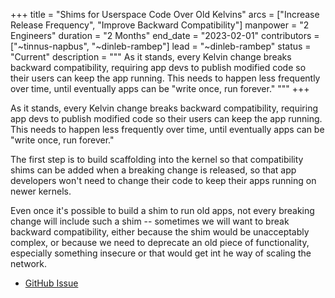 +++
title = "Shims for Userspace Code Over Old Kelvins"
arcs = ["Increase Release Frequency", "Improve Backward Compatibility"]
manpower = "2 Engineers"
duration = "2 Months"
end_date = "2023-02-01"
contributors = ["~tinnus-napbus", "~dinleb-rambep"]
lead = "~dinleb-rambep"
status = "Current"
description = """
As it stands, every Kelvin change breaks backward compatibility, requiring app devs to publish modified code so their users can keep the app running.  This needs to happen less frequently over time, until eventually apps can be "write once, run forever."
"""
+++

As it stands, every Kelvin change breaks backward compatibility, requiring app devs to publish modified code so their users can keep the app running.  This needs to happen less frequently over time, until eventually apps can be "write once, run forever."

The first step is to build scaffolding into the kernel so that compatibility shims can be added when a breaking change is released, so that app developers won't need to change their code to keep their apps running on newer kernels.

Even once it's possible to build a shim to run old apps, not every breaking change will include such a shim -- sometimes we will want to break backward compatibility, either because the shim would be unacceptably complex, or because we need to deprecate an old piece of functionality, especially something insecure or that would get int he way of scaling the network.

- [GitHub Issue](https://github.com/urbit/urbit/issues/6073)
